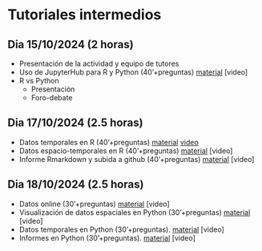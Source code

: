 # Tutoriales intermedios

## Dia 15/10/2024 (2 horas)

- Presentación de la actividad y equipo de tutores
- Uso de JupyterHub para R y Python (40’+preguntas) [material](https://github.com/Intercoonecta/Talleres_intermedios/blob/main/15Octubre2024/JupyterHub.md) [video]
- R vs Python
  - Presentación
  - Foro-debate

## Dia 17/10/2024 (2.5 horas)

- Datos temporales en R (40’+preguntas) [material](https://github.com/Intercoonecta/Talleres_intermedios/tree/main/17%20Octubre%202024/Hector) [video]()
- Datos espacio-temporales en R (40’+preguntas) [material](https://github.com/Intercoonecta/Talleres_intermedios/tree/main/17%20Octubre%202024/Marina/Me%CC%81tricas%20clima%CC%81ticas) [video]
- Informe Rmarkdown y subida a github (40’+preguntas) [material](https://github.com/Intercoonecta/Talleres_intermedios/tree/main/17%20Octubre%202024/informeRMarkdown) [video]

## Dia 18/10/2024 (2.5 horas) 

- Datos online (30’+preguntas) [material](https://github.com/Intercoonecta/Talleres_intermedios/tree/main/18%20Octubre%202024/datos%20online) [video]
- Visualización de datos espaciales en Python (30’+preguntas) [material](https://github.com/Intercoonecta/Talleres_intermedios/tree/main/18%20Octubre%202024/datos%20espaciales) [video]
- Datos temporales en Python (30’+preguntas). [material](https://github.com/Intercoonecta/Talleres_intermedios/tree/main/18%20Octubre%202024/datos%20temporales) [video]
- Informes en Python (30’+preguntas). [material](https://github.com/Intercoonecta/Talleres_intermedios/tree/main/18%20Octubre%202024/informes_python) [video]


